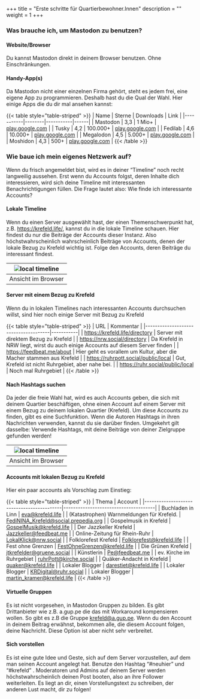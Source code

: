 +++
title = "Erste schritte für Quartierbewohner.Innen"
description = ""
weight = 1
+++


### Was brauche ich, um Mastodon zu benutzen?

#### Website/Browser

Du kannst Mastodon direkt in deinem Browser benutzen. Ohne Einschränkungen.

#### Handy-App(s)

Da Mastodon nicht einer einzelnen Firma gehört, steht es jedem frei, eine eigene App zu programmieren. Deshalb hast du die Qual der Wahl. Hier einige Apps die du dir mal ansehen kannst:


{{< table style="table-striped" >}}
| Name      | Sterne | Downloads | Link |
|-----------|--------|-----------|------|
| Mastodon  | 3,3    | 1 Mio+    | [play.google.com](https://play.google.com/store/apps/details?id=org.joinmastodon.android)    |
| Tusky     | 4,2    | 100.000+  | [play.google.com](https://play.google.com/store/apps/details?id=com.keylesspalace.tusky)     |
| Fedilab   | 4,6    | 10.000+   | [play.google.com](https://play.google.com/store/apps/details?id=app.fedilab.android)         |
| Megalodon | 4,5    | 5.000+    | [play.google.com](https://play.google.com/store/apps/details?id=org.joinmastodon.android.sk) |
| Moshidon  | 4,3    | 500+      | [play.google.com](https://play.google.com/store/apps/details?id=org.joinmastodon.android.moshinda) |
{{< /table >}}

### Wie baue ich mein eigenes Netzwerk auf?

Wenn du frisch angemeldet bist, wird es in deiner “Timeline” noch recht langweilig aussehen. Erst wenn du Accounts folgst, deren Inhalte dich interessieren, wird sich deine Timeline mit interessanten Benachrichtigungen füllen. Die Frage lautet also: Wie finde ich interessante Accounts?

#### Lokale Timeline

Wenn du einen Server ausgewählt hast, der einen Themenschwerpunkt hat, z.B. https://krefeld.life/, kannst du in die lokale Timeline schauen. Hier findest du nur die Beiträge der Accounts dieser Instanz. Also höchstwahrscheinlich wahrscheinlich Beiträge von Accounts, denen der lokale Bezug zu Krefeld wichtig ist. Folge den Accounts, deren Beiträge du interessant findest.

| ![local timeline](../../pics/local-timeline.png)|
|----------------------------------------------|
| Ansicht im Browser                           |

#### Server mit einem Bezug zu Krefeld

Wenn du in lokalen Timelines nach interessanten Accounts durchsuchen willst, sind hier noch einige Server mit Bezug zu Krefeld

{{< table style="table-striped" >}}
| URL                                  | Kommentar |
|--------------------------------------|-----------|
| https://krefeld.life/directory       | Server mit direktem Bezug zu Krefeld |
| https://nrw.social/directory         | Da Krefeld in NRW liegt, wirst du auch einige Accounts auf diesem Server finden |
| https://feedbeat.me/about            | Hier geht es vorallem um Kultur, aber die Macher stammen aus Krefeld |
| https://ruhrpott.social/public/local | Gut, Krefeld ist nicht Ruhrgebiet, aber nahe bei. |
| https://ruhr.social/public/local     | Noch mal Ruhrgebiet |
{{< /table >}}

#### Nach Hashtags suchen

Da jeder die freie Wahl hat, wird es auch Accounts geben, die sich mit deinem Quartier beschäftigen, ohne einen Account auf einem Server mit einem Bezug zu deinem lokalen Quartier (Krefeld). Um diese Accounts zu finden, gibt es eine Suchfunktion. Wenn die Autoren Hashtags in ihren Nachrichten verwenden, kannst du sie darüber finden. Umgekehrt gilt dasselbe: Verwende Hashtags, mit deine Beiträge von deiner Zielgruppe gefunden werden!

| ![local timeline](../../pics/hashtags.png)|
|----------------------------------------------|
| Ansicht im Browser                           |


#### Accounts mit lokalen Bezug zu Krefeld

Hier ein paar accounts als Vorschlag zum Einstieg:

{{< table style="table-striped" >}}
| Thema                                     | Account                              |
|-------------------------------------------|--------------------------------------|
| Buchladen in Linn                         | eva@krefeld.life                     |
| (Katastrophen) Warnmeldungen für Krefeld. | FediNINA_Krefeld@social.prepedia.org |
| Gospelmusik in Krefeld                    | GospelMusik@krefeld.life             |
| Der Jazzkeller Krefeld                    | Jazzkeller@feedbeat.me               |
| Online-Zeitung für Rhein-Ruhr             | LokalKlick@nrw.social                |
| Folklorefest Krefeld                      | Folklorefest@krefeld.life            |
| Fest ohne Grenzen                         | FestOhneGrenzen@krefeld.life         |
| Die Grünen Krefeld                        | jtkrefelder@gruene.social            |
| Künstlerin                                | Pe@feedbeat.me                       |
| ev. Kirche im Ruhrgebiet                  | ruhrPott@kirche.social               |
| Quäker-Andacht in Krefeld                 | quaker@krefeld.life                  |
| Lokaler Blogger                           | darestiet@krefeld.life               |
| Lokaler Blogger                           | KRDigital@ruhr.social                |
| Lokaler Blogger                           | martin_kramer@krefeld.life           |
{{< /table >}}
#### Virtuelle Gruppen

Es ist nicht vorgesehen, in Mastodon Gruppen zu bilden. Es gibt Drittanbieter wie z.B. a.gup.pe die das mit Workaround kompensieren wollen. So gibt es z.B die Gruppe krefeld@a.gup.pe. Wenn du den Account in deinem Beitrag erwähnst, bekommen alle, die diesem Account folgen, deine Nachricht. Diese Option ist aber nicht sehr verbreitet.

#### Sich vorstellen

Es ist eine gute Idee und Geste, sich auf dem Server vorzustellen, auf dem man seinen Account angelegt hat. Benutze den Hashtag “#neuhier” und “#krefeld” . Moderatoren und Admins auf deinem Server werden höchstwahrscheinlich deinen Post booten, also an ihre Follower weiterleiten. Es liegt an dir, einen Vorstellungstext zu schreiben, der anderen Lust macht, dir zu folgen!

